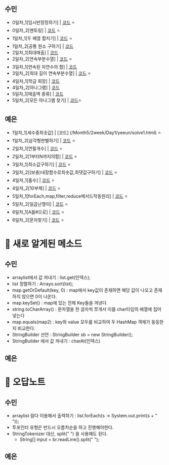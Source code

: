 ## 수민

- 0일차\_1[임시반장정하기] | [코드](/Month5/1week/Day0/sumin/solve1.java) ⭐️
- 0일차\_2[멘토링] | [코드](/Month5/1week/Day0/sumin/solve2.java) ⭐️
- 1일차\_1[두 배열 합치기] | [코드](/Month5/2week/Day1/sumin/solve1.java) ⭐️
- 1일차\_2[공통 원소 구하기] | [코드](/Month5/2week/Day1/sumin/solve2.java)
- 2일차\_1[최대매출] | [코드](/Month5/2week/Day2/sumin/solve1.java)
- 2일차\_2[연속부분수열] | [코드](/Month5/2week/Day2/sumin/solve2.java) ⭐️
- 3일차\_1[연속된 자연수의 합] | [코드](/Month5/2week/Day3/sumin/solve1.java)
- 3일차\_2[최대 길이 연속부분수열] | [코드](/Month5/2week/Day3/sumin/solve2.java) ⭐️
- 4일차\_1[학급 회장] | [코드](/Month5/2week/Day4/sumin/solve1.java)
- 4일차\_2[아나그램] | [코드](/Month5/2week/Day4/sumin/solve2.java)
- 5일차\_1[매출액 종류] | [코드](/Month5/2week/Day4/sumin/solve1.java)
- 5일차\_2[모든 아나그램 찾기] | [코드](/Month5/2week/Day4/sumin/solve2.java)⭐️

## 예은

- 1일차\_1[세수중최솟값] | [코드] (/Month5/2week/Day1/yeeun/solve1.html) ⭐️
- 1일차\_2[삼각형판별하기] | [코드](/Month5/2week/Day1/yeeun/solve2.html) ⭐️
- 2일차\_1[연필개수] | [코드](/Month5/2week/Day2/yeeun/solve1.html) ⭐️
- 2일차\_2[1부터N까지의합] | [코드](/Month5/2week/Day2/yeeun/solve2.html) ⭐️
- 3일차\_1[최소값구하기] | [코드](/Month5/2week/Day3/yeeun/solve1.html) ⭐️
- 3일차\_2[(보충)내장함수로최솟값,최댓값구하기] | [코드](/Month5/2week/Day3/yeeun/solve2.html) ⭐️
- 4일차\_1[홀수] | [코드](/Month5/2week/Day4/yeeun/solve1.html) ⭐️
- 4일차\_2[10부제] | [코드](/Month5/2week/Day4/yeeun/solve2.html) ⭐️
- 5일차\_1[forEach,map,filter,reduce메서드작동원리] | [코드](/Month5/2week/Day5/yeeun/solve1.html) ⭐️
- 5일차\_2[일곱난쟁이] | [코드](/Month5/2week/Day5/yeeun/solve2.html) ⭐️
- 6일차\_1[A를#으로] | [코드](/Month5/2week/Day7/yeeun/solve1.html) ⭐️
- 6일차\_2[문자찾기] | [코드](/Month5/2week/Day7/yeeun/solve2.html) ⭐️

# 📌 새로 알게된 메소드

## 수민

- arraylist에서 값 꺼내기 : list.get(인덱스);
- list 정렬하기 : Arrays.sort(list);
- map.getOrDefault(key, 0) : map에서 key값이 존재하면 해당 값이 나오고 존재하지 않으면 0이 나온다.
- map.keySet() : map에 있는 전체 Key들을 꺼낸다.
- string.toCharArray() : 문자열을 한 글자씩 쪼개서 이를 char타입의 배열에 집어넣는다
- map.equals(map2) : key와 value 모두를 비교하여 두 HashMap 객체가 동등한지 비교한다.
- StringBuilder 선언 : StringBuilder sb = new StringBuilder();
- StringBuilder 에서 값 꺼내기 : charAt(인덱스)

## 예은

# 📌 오답노트

## 수민

- arraylist 람다 이용해서 출력하기 : list.forEach(s -> System.out.print(s + " "));
- 투포인터 유형은 반드시 오름차순을 하고 진행해야한다.
- StringTokenizer 대신, split(" ") 을 사용해도 된다.
  - String[] input = br.readLine().split(" ");

## 예은
